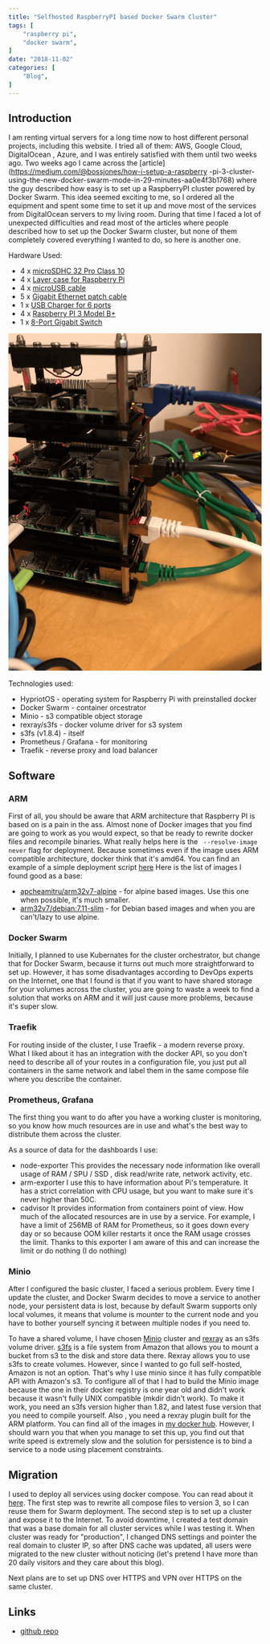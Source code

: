 ```yaml
---
title: "Selfhosted RaspberryPI based Docker Swarm Cluster" 
tags: [
    "raspberry pi",
    "docker swarm",
]
date: "2018-11-02"
categories: [
    "Blog",
]
---
```


## Introduction

I am renting virtual servers for a long time now to host different personal
projects, including this website. I tried all of them: AWS, Google Cloud, DigitalOcean
, Azure, and I was entirely satisfied with them until two weeks ago. Two weeks
ago I came across the [article](https://medium.com/@bossjones/how-i-setup-a-raspberry
-pi-3-cluster-using-the-new-docker-swarm-mode-in-29-minutes-aa0e4f3b1768) where
the guy described how easy is to set up a RaspberryPI cluster powered by
Docker Swarm. This idea seemed exciting to me, so I ordered all the equipment
and spent some time to set it up and move most of the services from
DigitalOcean servers to my living room. During that time I faced a lot of
unexpected difficulties and read most of the articles where people described
how to set up the Docker Swarm cluster, but none of them completely covered everything I wanted to do, so here is another one.

Hardware Used: 

* 4 x [microSDHC 32 Pro Class 10](https://www.amazon.de/gp/product/B06XFSZGCC/ref=oh_aui_detailpage_o00_s00?ie=UTF8&psc=1)
* 4 x [Layer case for Raspberry Pi](https://www.amazon.de/gp/product/B07F71BWZT/ref=oh_aui_detailpage_o00_s00?ie=UTF8&psc=1)
* 4 x [microUSB cable](https://www.amazon.de/gp/product/B01A7BVDES/ref=oh_aui_detailpage_o00_s01?ie=UTF8&psc=1)
* 5 x [Gigabit Ethernet patch cable](https://www.amazon.de/gp/product/B0046ZAK0K/ref=oh_aui_detailpage_o00_s01?ie=UTF8&psc=1)
* 1 x [USB Charger for 6 ports](https://www.amazon.de/gp/product/B00PTLSH9G/ref=oh_aui_detailpage_o00_s02?ie=UTF8&psc=1)
* 4 x [Raspberry PI 3 Model B+](https://www.amazon.de/gp/product/B07BFH96M3/ref=oh_aui_detailpage_o00_s02?ie=UTF8&psc=1)
* 1 x [8-Port Gigabit Switch](https://www.amazon.de/gp/product/B000BCC0LO/ref=oh_aui_detailpage_o00_s02?ie=UTF8&psc=1)

![Cluster](./cluster.jpg)

Technologies used: 

* HypriotOS - operating system for Raspberry Pi with preinstalled docker
* Docker Swarm - container orcestrator
* Minio - s3 compatible object storage
* rexray/s3fs - docker volume driver for s3 system
* s3fs (v1.8.4) - itself
* Prometheus / Grafana - for monitoring
* Traefik - reverse proxy and load balancer 

## Software 

### ARM 
First of all, you should be aware that ARM architecture that Raspberry PI is
based on is a pain in the ass. Almost none of Docker images that you find are
going to work as you would expect, so that be ready to rewrite docker files and recompile binaries. 
What really helps here is the ` --resolve-image never` flag for deployment. Because
sometimes even if the image uses ARM compatible architecture, docker think
that it's amd64. You can find an example of a simple deployment script [here](./scripts/deploy_arm32v7.sh)
Here is the list of images I found good as a base: 

 * [apcheamitru/arm32v7-alpine](https://hub.docker.com/r/apcheamitru/arm32v7-alpine/) - for alpine based images. Use this one when possible, it's much smaller.
 * [arm32v7/debian:7.11-slim](https://hub.docker.com/r/arm32v7/debian/) - for Debian based images and when you are can't/lazy to use alpine. 

### Docker Swarm
Initially, I planned to use Kubernates for the cluster orchestrator, but
change that for Docker Swarm, because it turns out much more straightforward
to set up. However, it has some disadvantages according to   DevOps experts on
the Internet, one that I found is that if you want to have shared storage for
your volumes across the cluster, you are going to waste a week to find a solution
that works on ARM and it will just cause more problems, because it's super slow.

### Traefik
For routing inside of the cluster, I use Traefik - a modern reverse proxy. What
I liked about it has an integration with the docker API, so you don't need to
describe all of your routes in a configuration file, you just put all
containers in the same network and label them in the same compose file where
you describe the container.

### Prometheus, Grafana
The first thing you want to do after you have a working cluster is monitoring, so
you know how much resources are in use and what's the best way to distribute
them across the cluster. 

As a source of data for the dashboards I use: 
 * node-exporter
    This provides the necessary node information like overall usage of RAM / SPU / SSD
    , disk read/write rate, network activity, etc.
 * arm-exporter
    I use this to have information about Pi's temperature. It has a strict
    correlation with CPU usage, but you want to make sure it's never higher than 50C.
 * cadvisor
    It provides information from containers point of view. How much of the
    allocated resources are in use by a service. For example, I have a limit of
    256MB of RAM for Prometheus, so it goes down every day or so because OOM
    killer restarts it once the RAM usage crosses the limit. Thanks to this
    exporter I am aware of this and can increase the limit or do nothing (I do nothing)

### Minio 
After I configured the basic cluster, I faced a serious problem. Every time I update
the cluster, and Docker Swarm decides to move a service to another node, your
persistent data is lost, because by default Swarm supports only local volumes, it
means that volume is mounter to the current node and you have to bother
yourself syncing it between multiple nodes if you need to.

To have a shared volume, I have chosen [Minio](https://minio.io/) cluster and [rexray](https://rexray.io/) as an s3fs volume driver. 
[s3fs](https://github.com/s3fs-fuse/s3fs-fuse) is a file system from Amazon
that allows you to mount a bucket from s3 to the disk and store data there. 
Rexray allows you to use s3fs to create volumes. However, since I wanted to go
full self-hosted,  Amazon is not an option. That's why I use minio since it
has fully compatible API with Amazon's s3. 
To configure all of that I had to build the Minio image because the one in
their docker registry is one year old and didn't work because it wasn't fully
UNIX compatible (mkdir didn't work). To make it work, you need an s3fs version
higher than 1.82, and latest fuse version that you need to compile yourself. Also
, you need a rexray plugin built for the ARM platform. 
You can find all of the images in [my docker hub](https://hub.docker.com/u/ngalayko/). 
However, I should warn you that when you manage to set this up, you find out
that write speed is extremely slow and the solution for persistence is to bind
a service to a node using placement constraints. 

## Migration 
I used to deploy all services using docker compose. You can read about it [here](https://galaiko.rocks/posts/docker-compose-server-manegement/). 
The first step was to rewrite all compose files to version 3, so I can reuse
them for Swarm deployment. 
The second step is to set up a cluster and expose it to the Internet. 
To avoid downtime, I created a test domain that was a base domain for all
cluster services while I was testing it. 
When cluster was ready for "production", I changed DNS settings and pointer
the real domain to cluster IP, so after DNS cache was updated, all users were
migrated to the new cluster without noticing (let's pretend I have more than
20 daily visitors and they care about this blog).

Next plans are to set up DNS over HTTPS  and VPN over HTTPS on the same cluster.

## Links
* [github repo](https://github.com/ngalayko/server)
